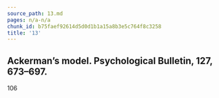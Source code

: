 ```yaml
---
source_path: 13.md
pages: n/a-n/a
chunk_id: b75faef92614d5d0d1b1a15a8b3e5c764f8c3258
title: '13'
---
```

## Ackerman’s model. Psychological Bulletin, 127, 673–697.

106
